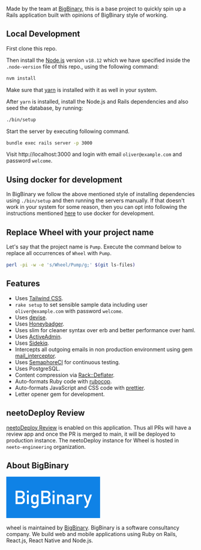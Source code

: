 Made by the team at [BigBinary](https://bigbinary.in), this is a base project
to quickly spin up a Rails application built with opinions of BigBinary style of
working.

## Local Development

First clone this repo.

Then install the [Node.js](https://nodejs.org) version `v18.12` which we have specified inside the `.node-version` file of this repo., using the following command:

```bash
nvm install
```

Make sure that [yarn](https://yarnpkg.com) is installed with it as well in your
system.

After `yarn` is installed, install the Node.js and Rails dependencies and also
seed the database, by running:

```bash
./bin/setup
```

Start the server by executing following command.

```bash
bundle exec rails server -p 3000
```

Visit http://localhost:3000 and login with email `oliver@example.com` and
password `welcome`.

## Using docker for development

In BigBinary we follow the above mentioned style of installing dependencies using `./bin/setup` and then running the servers manually.
If that doesn't work in your system for some reason, then you can opt into following the instructions mentioned
[here](https://github.com/bigbinary/wheel/blob/main/docs/using_docker.md) to use
docker for development.

## Replace Wheel with your project name

Let's say that the project name is `Pump`. Execute the command below to replace
all occurrences of `Wheel` with `Pump`.

```bash
perl -pi -w -e 's/Wheel/Pump/g;' $(git ls-files)
```

## Features

- Uses [Tailwind CSS](https://tailwindcss.com).
- `rake setup` to set sensible sample data including user `oliver@example.com`
  with password `welcome`.
- Uses [devise](https://github.com/plataformatec/devise).
- Uses [Honeybadger](https://www.honeybadger.io/).
- Uses slim for cleaner syntax over erb and better performance over haml.
- Uses [ActiveAdmin](http://activeadmin.info).
- Uses [Sidekiq](https://github.com/mperham/sidekiq).
- Intercepts all outgoing emails in non production environment using gem
  [mail_interceptor](https://github.com/bigbinary/mail_interceptor).
- Uses [SemaphoreCI](https://semaphoreci.com/) for continuous testing.
- Uses PostgreSQL.
- Content compression via
  [Rack::Deflater](https://github.com/rack/rack/blob/main/lib/rack/deflater.rb).
- Auto-formats Ruby code with [rubocop](https://github.com/bbatsov/rubocop).
- Auto-formats JavaScript and CSS code with
  [prettier](https://github.com/prettier/prettier).
- Letter opener gem for development.

## neetoDeploy Review

[neetoDeploy Review](https://www.neeto.com/neetodeploy) is enabled on this application. Thus all PRs will have a review
app and once the PR is merged to main, it will be deployed to production instance. The neetoDeploy instance for Wheel
is hosted in `neeto-engineering` organization.

## About BigBinary

![BigBinary](https://raw.githubusercontent.com/bigbinary/bigbinary-assets/press-assets/PNG/logo-light-solid-small.png?raw=true)

wheel is maintained by [BigBinary](https://www.bigbinary.com). BigBinary is a
software consultancy company. We build web and mobile applications using Ruby on
Rails, React.js, React Native and Node.js.
